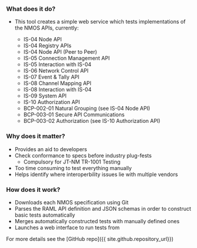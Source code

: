 ### What does it do?

- This tool creates a simple web service which tests implementations of the NMOS APIs, currently:

    - IS-04 Node API
    - IS-04 Registry APIs
    - IS-04 Node API (Peer to Peer)
    - IS-05 Connection Management API
    - IS-05 Interaction with IS-04
    - IS-06 Network Control API
    - IS-07 Event & Tally API
    - IS-08 Channel Mapping API
    - IS-08 Interaction with IS-04
    - IS-09 System API
    - IS-10 Authorization API
    - BCP-002-01 Natural Grouping (see IS-04 Node API)
    - BCP-003-01 Secure API Communications
    - BCP-003-02 Authorization (see IS-10 Authorization API)

### Why does it matter?

- Provides an aid to developers
- Check conformance to specs before industry plug-fests
    - Compulsory for JT-NM TR-1001 Testing
- Too time consuming to test everything manually
- Helps identify where interoperbility issues lie with multiple vendors

### How does it work?

- Downloads each NMOS specification using Git
- Parses the RAML API definition and JSON schemas in order to construct basic tests automatically
- Merges automatically constructed tests with manually defined ones
- Launches a web interface to run tests from

For more details see the [GitHub repo]({{ site.github.repository_url}})
